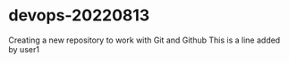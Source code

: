 # devops-20220813
Creating a new repository to work with Git and Github
This is a line added by user1
